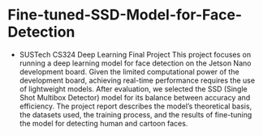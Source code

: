 # Fine-tuned-SSD-Model-for-Face-Detection
- SUSTech CS324 Deep Learning Final Project
This project focuses on running a deep learning model for face detection on the Jetson Nano development board. Given the limited computational power of the development board, achieving real-time performance requires the use of lightweight models. After evaluation, we selected the SSD (Single Shot Multibox Detector) model for its balance between accuracy and efficiency. The project report describes the model’s theoretical basis, the datasets used, the training process, and the results of fine-tuning the model for detecting human and cartoon faces.
